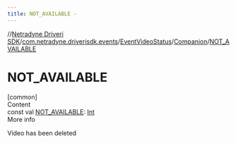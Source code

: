 ```yaml
---
title: NOT_AVAILABLE -
---
```

//[Netradyne Driveri SDK](../../../index.md)/[com.netradyne.driverisdk.events](../../index.md)/[EventVideoStatus](../index.md)/[Companion](index.md)/[NOT_AVAILABLE](-n-o-t_-a-v-a-i-l-a-b-l-e.md)



# NOT_AVAILABLE  
[common]  
Content  
const val [NOT_AVAILABLE](-n-o-t_-a-v-a-i-l-a-b-l-e.md): [Int](https://kotlinlang.org/api/latest/jvm/stdlib/kotlin/-int/index.html)  
More info  


Video has been deleted

  



